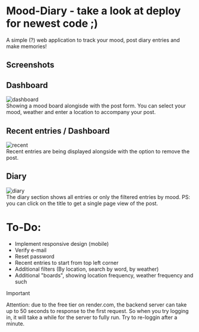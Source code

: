 # Mood-Diary - take a look at deploy for newest code ;)
A simple (?) web application to track your mood, post diary entries and make memories! 
## Screenshots

## Dashboard
![dashboard](https://i.ibb.co/B6mBks6/Bildschirmfoto-2024-07-01-um-12-12-52.png)\
Showing a mood board alongisde with the post form. You can select your mood, weather and enter a location to accompany your post.

## Recent entries / Dashboard
![recent](https://i.ibb.co/svyXdXL/Bildschirmfoto-2024-07-01-um-12-13-04.png)
\
Recent entries are being displayed alongside with the option to remove the post.

## Diary
![diary](https://i.ibb.co/jV699WR/Bildschirmfoto-2024-07-01-um-12-13-38.png)
\
The diary section shows all entries or only the filtered entries by mood. 
PS: you can click on the title to get a single page view of the post.

# To-Do:
- Implement responsive design (mobile)
- Verify e-mail
- Reset password
- Recent entries to start from top left corner
- Additional filters (By location, search by word, by weather)
- Additional "boards", showing location frequency, weather frequency and such

> [!IMPORTANT]
> Attention: due to the free tier on render.com, the backend server can take up to 50 seconds to response to the first request. So when you try logging in, it will take a while for the server to fully run. Try to re-loggin after a minute.
